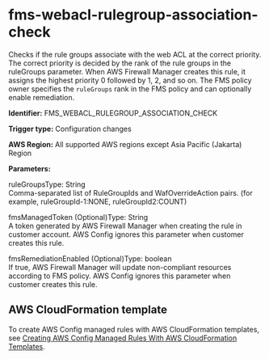 # fms\-webacl\-rulegroup\-association\-check<a name="fms-webacl-rulegroup-association-check"></a>

Checks if the rule groups associate with the web ACL at the correct priority\. The correct priority is decided by the rank of the rule groups in the ruleGroups parameter\. When AWS Firewall Manager creates this rule, it assigns the highest priority 0 followed by 1, 2, and so on\. The FMS policy owner specifies the `ruleGroups` rank in the FMS policy and can optionally enable remediation\.

**Identifier:** FMS\_WEBACL\_RULEGROUP\_ASSOCIATION\_CHECK

**Trigger type:** Configuration changes

**AWS Region:** All supported AWS regions except Asia Pacific \(Jakarta\) Region

**Parameters:**

ruleGroupsType: String  
Comma\-separated list of RuleGroupIds and WafOverrideAction pairs\. \(for example, ruleGroupId\-1:NONE, ruleGroupId2:COUNT\)

fmsManagedToken \(Optional\)Type: String  
A token generated by AWS Firewall Manager when creating the rule in customer account\. AWS Config ignores this parameter when customer creates this rule\.

fmsRemediationEnabled \(Optional\)Type: boolean  
If true, AWS Firewall Manager will update non\-compliant resources according to FMS policy\. AWS Config ignores this parameter when customer creates this rule\.

## AWS CloudFormation template<a name="w85aac12c32c17b9d311c15"></a>

To create AWS Config managed rules with AWS CloudFormation templates, see [Creating AWS Config Managed Rules With AWS CloudFormation Templates](aws-config-managed-rules-cloudformation-templates.md)\.